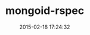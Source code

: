 ---
layout: post
title:  "mongoid-rspec"
repo:   "mongoid-rspec/mongoid-rspec"
date:   2015-02-18 17:24:32
gemurl: http://github.com/mongoid-rspec/mongoid-rspec
---
